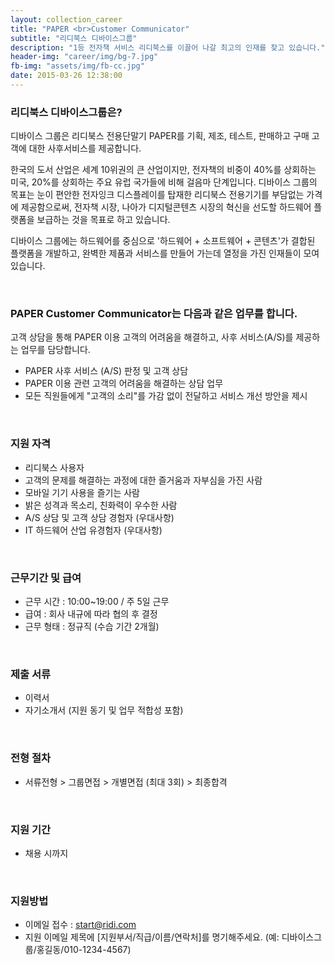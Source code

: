 ```yaml
---
layout: collection_career
title: "PAPER <br>Customer Communicator"
subtitle: "리디북스 디바이스그룹"
description: "1등 전자책 서비스 리디북스를 이끌어 나갈 최고의 인재를 찾고 있습니다."
header-img: "career/img/bg-7.jpg"
fb-img: "assets/img/fb-cc.jpg"
date: 2015-03-26 12:38:00
---
```



### 리디북스 디바이스그룹은?

디바이스 그룹은 리디북스 전용단말기 PAPER를 기획, 제조, 테스트, 판매하고 구매 고객에 대한 사후서비스를 제공합니다.

한국의 도서 산업은 세계 10위권의 큰 산업이지만, 전자책의 비중이 40%를 상회하는 미국, 20%를 상회하는 주요 유럽 국가들에 비해 걸음마 단계입니다.
디바이스 그룹의 목표는 눈이 편안한 전자잉크 디스플레이를 탑재한 리디북스 전용기기를 부담없는 가격에 제공함으로써, 전자책 시장, 나아가 디지털콘텐츠 시장의 혁신을 선도할 하드웨어 플랫폼을 보급하는 것을 목표로 하고 있습니다.

디바이스 그룹에는 하드웨어를 중심으로 '하드웨어 + 소프트웨어 + 콘텐츠'가 결합된 플랫폼을 개발하고, 완벽한 제품과 서비스를 만들어 가는데 열정을 가진 인재들이 모여 있습니다.

<br>

### PAPER Customer Communicator는 다음과 같은 업무를 합니다.

고객 상담을 통해 PAPER 이용 고객의 어려움을 해결하고, 사후 서비스(A/S)를 제공하는 업무를 담당합니다.

* PAPER 사후 서비스 (A/S) 판정 및 고객 상담
* PAPER 이용 관련 고객의 어려움을 해결하는 상담 업무
* 모든 직원들에게 "고객의 소리"를 가감 없이 전달하고 서비스 개선 방안을 제시

<br>

### 지원 자격

* 리디북스 사용자
* 고객의 문제를 해결하는 과정에 대한 즐거움과 자부심을 가진 사람
* 모바일 기기 사용을 즐기는 사람
* 밝은 성격과 목소리, 친화력이 우수한 사람
* A/S 상담 및 고객 상담 경험자 (우대사항)
* IT 하드웨어 산업 유경험자 (우대사항)

<br>

### 근무기간 및 급여

* 근무 시간 : 10:00~19:00 / 주 5일 근무
* 급여 : 회사 내규에 따라 협의 후 결정
* 근무 형태 : 정규직 (수습 기간 2개월)

<br>

### 제출 서류

* 이력서
* 자기소개서 (지원 동기 및 업무 적합성 포함)

<br>

### 전형 절차

* 서류전형 > 그룹면접 > 개별면접 (최대 3회) > 최종합격

<br>

### 지원 기간

* 채용 시까지

<br>

### 지원방법

* 이메일 접수 : <a href="mailto:start@ridi.com">start@ridi.com</a>
* 지원 이메일 제목에 [지원부서/직급/이름/연락처]를 명기해주세요.
  (예: 디바이스그룹/홍길동/010-1234-4567)
